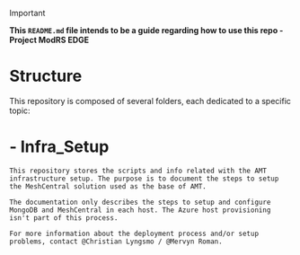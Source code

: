 > [!IMPORTANT]  
> **This `README.md` file intends to be a guide regarding how to use this repo - Project ModRS EDGE**

# Structure

This repository is composed of several folders, each dedicated to a specific topic:

#  - Infra_Setup

    This repository stores the scripts and info related with the AMT infrastructure setup. The purpose is to document the steps to setup the MeshCentral solution used as the base of AMT.

    The documentation only describes the steps to setup and configure MongoDB and MeshCentral in each host. The Azure host provisioning isn't part of this process.

    For more information about the deployment process and/or setup problems, contact @Christian Lyngsmo / @Mervyn Roman.